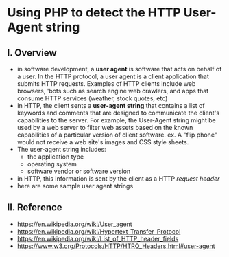 # Using PHP to detect the HTTP User-Agent string

## I. Overview
- in software development, a **user agent** is software that acts on behalf of a user. In the HTTP protocol, a user agent is a client application that submits HTTP requests. Examples of HTTP clients include web browsers, 'bots such as search engine web crawlers, and apps that consume HTTP services (weather, stock quotes, etc)
- in HTTP, the client sents a **user-agent string** that contains a list of keywords and comments that are designed to communicate the client's capabilities to the server. For example, the User-Agent string might be used by a web server to filter web assets based on the known capabilities of a particular version of client software. ex. A "flip phone" would not receive a web site's images and CSS style sheets.
- The user-agent string includes:
  - the application type
  - operating system
  - software vendor or software version
- in HTTP, this information is sent by the client as a HTTP *request header*
- here are some sample user agent strings
  


## II. Reference
- https://en.wikipedia.org/wiki/User_agent
- https://en.wikipedia.org/wiki/Hypertext_Transfer_Protocol
- https://en.wikipedia.org/wiki/List_of_HTTP_header_fields
- https://www.w3.org/Protocols/HTTP/HTRQ_Headers.html#user-agent
